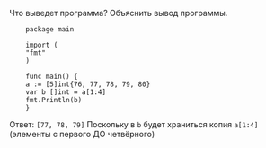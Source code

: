 Что выведет программа? Объяснить вывод программы.
```golang
    package main
    
    import (
    "fmt"
    )
    
    func main() {
    a := [5]int{76, 77, 78, 79, 80}
    var b []int = a[1:4]
    fmt.Println(b)
    }
```
Ответ:
    `[77, 78, 79]` Поскольку в `b` будет храниться копия `a[1:4]` (элементы с первого ДО четвёрного)


